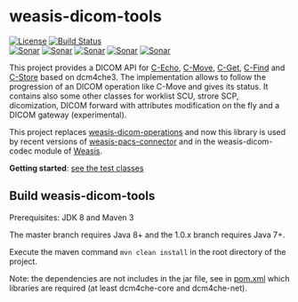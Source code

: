 # weasis-dicom-tools #

[![License](https://img.shields.io/badge/License-EPL%202.0-blue.svg)](https://opensource.org/licenses/EPL-2.0) [![Build Status](https://travis-ci.org/nroduit/weasis-dicom-tools.svg?branch=master)](https://travis-ci.org/nroduit/weasis-dicom-tools)   
[![Sonar](https://sonarcloud.io/api/project_badges/measure?project=org.weasis%3Aweasis-dicom-tools&metric=ncloc)](https://sonarcloud.io/component_measures?id=org.weasis%3Aweasis-dicom-tools) [![Sonar](https://sonarcloud.io/api/project_badges/measure?project=org.weasis%3Aweasis-dicom-tools&metric=reliability_rating)](https://sonarcloud.io/component_measures?id=org.weasis%3Aweasis-dicom-tools) [![Sonar](https://sonarcloud.io/api/project_badges/measure?project=org.weasis%3Aweasis-dicom-tools&metric=sqale_rating)](https://sonarcloud.io/component_measures?id=org.weasis%3Aweasis-dicom-tools) [![Sonar](https://sonarcloud.io/api/project_badges/measure?project=org.weasis%3Aweasis-dicom-tools&metric=security_rating)](https://sonarcloud.io/component_measures?id=org.weasis%3Aweasis-dicom-tools) [![Sonar](https://sonarcloud.io/api/project_badges/measure?project=org.weasis%3Aweasis-dicom-tools&metric=alert_status)](https://sonarcloud.io/dashboard?id=org.weasis%3Aweasis-dicom-tools)   

This project provides a DICOM API for [C-Echo](src/main/java/org/weasis/dicom/op/Echo.java), [C-Move](src/main/java/org/weasis/dicom/op/CMove.java), [C-Get](src/main/java/org/weasis/dicom/op/CGet.java), [C-Find](src/main/java/org/weasis/dicom/op/CFind.java) and [C-Store](src/main/java/org/weasis/dicom/op/CStore.java) based on dcm4che3. The implementation allows to follow the progression of an DICOM operation like C-Move and gives its status. It contains also some other classes for worklist SCU, strore SCP, dicomization, DICOM forward with attributes modification on the fly and a DICOM gateway (experimental).

This project replaces [weasis-dicom-operations](https://github.com/nroduit/weasis-dicom-operations) and now this library is used by recent versions of [weasis-pacs-connector](https://github.com/nroduit/weasis-pacs-connector) and in the weasis-dicom-codec module of [Weasis](https://github.com/nroduit/Weasis).

**Getting started**: [see the test classes](https://github.com/nroduit/weasis-dicom-tools/tree/master/src/test/java/org/weasis/dicom)

## Build weasis-dicom-tools ##

Prerequisites: JDK 8 and Maven 3

The master branch requires Java 8+ and the 1.0.x branch requires Java 7+.

Execute the maven command `mvn clean install` in the root directory of the project.

Note: the dependencies are not includes in the jar file, see in [pom.xml](pom.xml) which libraries are required (at least dcm4che-core and dcm4che-net).

